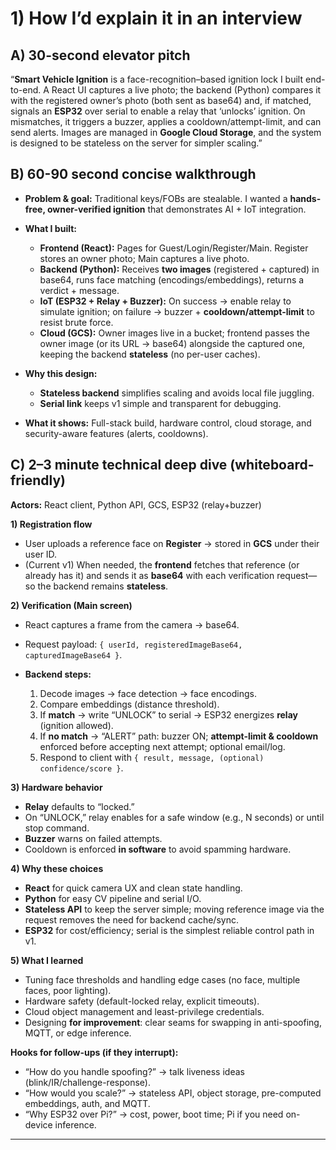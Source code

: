 # 1) How I’d explain it in an interview

## A) 30-second elevator pitch

“**Smart Vehicle Ignition** is a face-recognition–based ignition lock I built end-to-end. A React UI captures a live photo; the backend (Python) compares it with the registered owner’s photo (both sent as base64) and, if matched, signals an **ESP32** over serial to enable a relay that ‘unlocks’ ignition. On mismatches, it triggers a buzzer, applies a cooldown/attempt-limit, and can send alerts. Images are managed in **Google Cloud Storage**, and the system is designed to be stateless on the server for simpler scaling.”

## B) 60-90 second concise walkthrough

* **Problem & goal:** Traditional keys/FOBs are stealable. I wanted a **hands-free, owner-verified ignition** that demonstrates AI + IoT integration.
* **What I built:**

  * **Frontend (React):** Pages for Guest/Login/Register/Main. Register stores an owner photo; Main captures a live photo.
  * **Backend (Python):** Receives **two images** (registered + captured) in base64, runs face matching (encodings/embeddings), returns a verdict + message.
  * **IoT (ESP32 + Relay + Buzzer):** On success → enable relay to simulate ignition; on failure → buzzer + **cooldown/attempt-limit** to resist brute force.
  * **Cloud (GCS):** Owner images live in a bucket; frontend passes the owner image (or its URL → base64) alongside the captured one, keeping the backend **stateless** (no per-user caches).
* **Why this design:**

  * **Stateless backend** simplifies scaling and avoids local file juggling.
  * **Serial link** keeps v1 simple and transparent for debugging.
* **What it shows:** Full-stack build, hardware control, cloud storage, and security-aware features (alerts, cooldowns).

## C) 2–3 minute technical deep dive (whiteboard-friendly)

**Actors:** React client, Python API, GCS, ESP32 (relay+buzzer)

**1) Registration flow**

* User uploads a reference face on **Register** → stored in **GCS** under their user ID.
* (Current v1) When needed, the **frontend** fetches that reference (or already has it) and sends it as **base64** with each verification request—so the backend remains **stateless**.

**2) Verification (Main screen)**

* React captures a frame from the camera → base64.
* Request payload: `{ userId, registeredImageBase64, capturedImageBase64 }`.
* **Backend steps:**

  1. Decode images → face detection → face encodings.
  2. Compare embeddings (distance threshold).
  3. If **match** → write “UNLOCK” to serial → ESP32 energizes **relay** (ignition allowed).
  4. If **no match** → “ALERT” path: buzzer ON; **attempt-limit & cooldown** enforced before accepting next attempt; optional email/log.
  5. Respond to client with `{ result, message, (optional) confidence/score }`.

**3) Hardware behavior**

* **Relay** defaults to “locked.”
* On “UNLOCK,” relay enables for a safe window (e.g., N seconds) or until stop command.
* **Buzzer** warns on failed attempts.
* Cooldown is enforced **in software** to avoid spamming hardware.

**4) Why these choices**

* **React** for quick camera UX and clean state handling.
* **Python** for easy CV pipeline and serial I/O.
* **Stateless API** to keep the server simple; moving reference image via the request removes the need for backend cache/sync.
* **ESP32** for cost/efficiency; serial is the simplest reliable control path in v1.

**5) What I learned**

* Tuning face thresholds and handling edge cases (no face, multiple faces, poor lighting).
* Hardware safety (default-locked relay, explicit timeouts).
* Cloud object management and least-privilege credentials.
* Designing **for improvement**: clear seams for swapping in anti-spoofing, MQTT, or edge inference.

**Hooks for follow-ups (if they interrupt):**

* “How do you handle spoofing?” → talk liveness ideas (blink/IR/challenge-response).
* “How would you scale?” → stateless API, object storage, pre-computed embeddings, auth, and MQTT.
* “Why ESP32 over Pi?” → cost, power, boot time; Pi if you need on-device inference.

---


